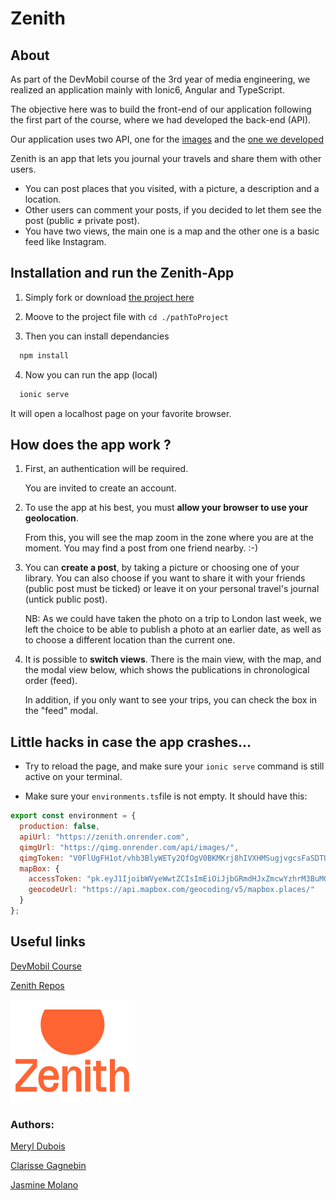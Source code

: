 # Zenith

## About
As part of the DevMobil course of the 3rd year of media engineering, we realized an application mainly with Ionic6, Angular and TypeScript.

The objective here was to build the front-end of our application following the first part of the course, where we had developed the back-end (API).

Our application uses two API, one for the [images](https://qimg.onrender.com/doc/) and the [one we developed](https://github.com/Meryl-D/zenith-api)

Zenith is an app that lets you journal your travels and share them with other users.
* You can post places that you visited, with a picture, a description and a location.
* Other users can comment your posts, if you decided to let them see the post (public ≠ private post).
* You have two views, the main one is a map and the other one is a basic feed like Instagram.

## Installation and run the Zenith-App

1. Simply fork or download [the project here](https://github.com/JasmineMolanoco/Zenith)

2. Moove to the project file with `cd ./pathToProject`

3. Then you can install dependancies 
```bash
  npm install
```

4. Now you can run the app (local)

```bash
  ionic serve
```
It will open a localhost page on your favorite browser.

## How does the app work ?
1. First, an authentication will be required. 
   
   You are invited to create an account.

2. To use the app at his best, you must **allow your browser to use your geolocation**. 
   
   From this, you will see the map zoom in the zone where you are at the moment. You may find a post from one friend nearby. :-)

3. You can **create a post**, by taking a picture or choosing one of your library. You can also choose if you want to share it with your friends (public post must be ticked) or leave it on your personal travel's journal (untick public post). 

   NB: As we could have taken the photo on a trip to London last week, we left the choice to be able to publish a photo at an earlier date, as well as to choose a different location than the current one.

4. It is possible to **switch views**. There is the main view, with the map, and the modal view below, which shows the publications in chronological order (feed). 
   
   In addition, if you only want to see your trips, you can check the box in the "feed" modal.

## Little hacks in case the app crashes...

- Try to reload the page, and make sure your `ionic serve` command is still active on your terminal.

- Make sure your `environments.ts`file is not empty. It should have this: 

````js
export const environment = {
  production: false,
  apiUrl: "https://zenith.onrender.com",
  qimgUrl: "https://qimg.onrender.com/api/images/",
  qimgToken: "V0FlUgFH1ot/vhb3BlyWETy2QfOgV0BKMKrj8hIVXHMSugjvgcsFaSDTUgsCtOc89pQh02uqlNsTYIk3W2weGwCEgjJL+UtHVIKv5MjZFwOXzTkPiiLOpbVyBcxJHwEc0zol2HCaGE85UVjq2LdMlHgDASm6261hlw12iZkz84I=",
  mapBox: {
    accessToken: "pk.eyJ1IjoibWVyeWwtZCIsImEiOiJjbGRmdHJxZmcwYzhrM3BuMGs2dnlrZ2d6In0.pcQE-nixyFImZpwcZZjuQA",
    geocodeUrl: "https://api.mapbox.com/geocoding/v5/mapbox.places/"
  }
};
````

## Useful links
[DevMobil Course](https://mediacomem.github.io/comem-devmobil/latest/)

[Zenith Repos](https://github.com/JasmineMolanoco/Zenith)

![Zenith Logo](src/assets/LOGO-ZENITH.png)

### Authors:
[Meryl Dubois](https://github.com/Meryl-D/)

[Clarisse Gagnebin](https://github.com/clagnar/)

[Jasmine Molano](https://github.com/JasmineMolanoco/)
